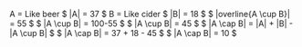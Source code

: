 A = Like beer
$ |A| = 37 $
B = Like cider
$ |B| = 18 $
$ |overline{A \cup B}| = 55 $
$ |A \cup B| = 100-55 $
$ |A \cup B| = 45 $
$ |A \cap B| = |A| + |B| - |A \cup B| $
$ |A \cap B| = 37 + 18 - 45 $
$ |A \cap B| = 10 $
